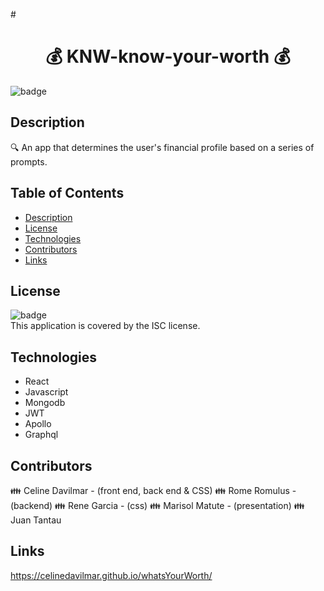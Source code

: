 #<h1 align="center">💰 KNW-know-your-worth 💰</h1>
  
![badge](https://img.shields.io/badge/license-ISC-brightgreen)<br />

## Description
🔍 An app that determines the user's financial profile based on a series of prompts.

## Table of Contents
- [Description](#description)
- [License](#license)
- [Technologies](#technologies)
- [Contributors](#contributors)
- [Links](#links)


## License
![badge](https://img.shields.io/badge/license-ISC-brightgreen)
<br />
This application is covered by the ISC license. 


## Technologies

* React
* Javascript
* Mongodb
* JWT
* Apollo
* Graphql

## Contributors
👪 Celine Davilmar - (front end, back end & CSS)
👪 Rome Romulus - (backend)
👪 Rene Garcia - (css)
👪 Marisol Matute - (presentation)
👪 Juan Tantau


## Links
https://celinedavilmar.github.io/whatsYourWorth/
